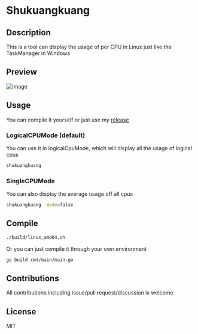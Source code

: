 # Shukuangkuang
## Description
This is a tool can display the usage of per CPU in Linux just like the TaskManager in Windows

## Preview
![image](https://github.com/Yeuoly/shukuangkuang/assets/45712896/0c4517ee-5668-4769-9db4-6683ce78ee9d)

## Usage
You can compile it yourself or just use my [release](https://github.com/Yeuoly/shukuangkuang/releases)

### LogicalCPUMode (default)
You can use it in logicalCpuMode, which will display all the usage of logical cpus
```bash
shukuangkuang
```

### SingleCPUMode
You can also display the average usage off all cpus
```bash
shukuangkuang -mode=false
```

## Compile
```bash
./build/linux_amd64.sh
```

Or you can just compile it through your own environment
```bash
go build cmd/main/main.go
```

## Contributions
All contributions including issue/pull request/discussion is welcome

## License
MIT
